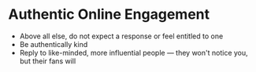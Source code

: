 # Authentic Online Engagement

* Above all else, do not expect a response or feel entitled to one
* Be authentically kind
* Reply to like-minded, more influential people — they won't notice you, but their fans will
